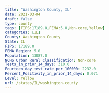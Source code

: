 ```yaml
---
title: "Washington County, IL"
date: 2021-03-04
draft: false
type: county
tags: [FIPS:17189.0,FEMA:5.0,Non-core,Yellow]
categories: [IL]
County: Washington County
State: IL
FIPS: 17189.0
FEMA_Region: 5.0
Population: 13887.0
NCHS_Urban_Rural_Classification: Non-core
Tests_in_prior_14_days: 310.0
Fourteen_day_test_rate_per_100000: 2232.0
Percent_Positivity_in_prior_14_days: 0.071
Level: Yellow
url: /states/IL/washington-county
---
```



